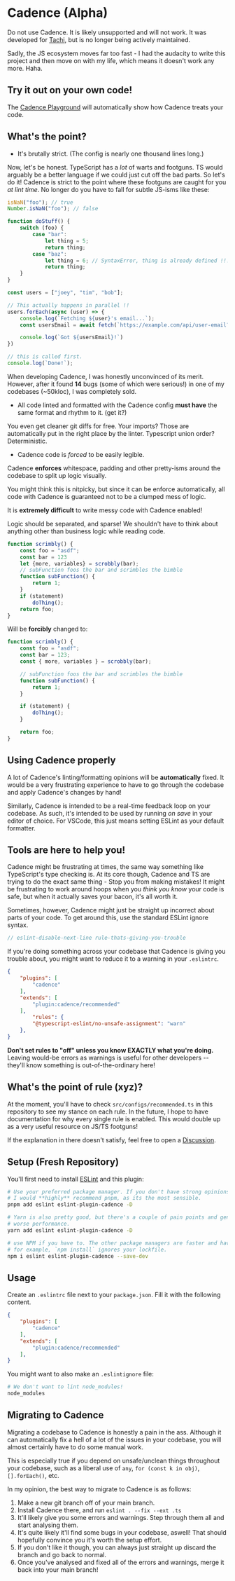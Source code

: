 # Cadence (Alpha)

Do not use Cadence. It is likely unsupported and will not work. It was developed for [Tachi](https://github.com/zkrising/Tachi), but is no longer being actively maintained.

Sadly, the JS ecosystem moves far too fast - I had the audacity to write this project and then move on with my life, which means it doesn't work any more. Haha.

## Try it out on your own code!

The [Cadence Playground](https://cadence.zkldi.xyz/playground) will automatically show how Cadence treats your code.

## What's the point?

- It's brutally strict. (The config is nearly one thousand lines long.)

Now, let's be honest. TypeScript has a *lot* of warts and footguns. TS would arguably be a better language if we could just cut off the bad parts. So let's do it!
Cadence is strict to the point where these footguns are caught for you *at lint time*. No longer do you have to fall for subtle JS-isms like these:
```js
isNaN("foo"); // true
Number.isNaN("foo"); // false
```
```js
function doStuff() {
	switch (foo) {
		case "bar":
			let thing = 5;
			return thing;
		case "baz":
			let thing = 6; // SyntaxError, thing is already defined !!!
			return thing;
	}
}
```
```js
const users = ["joey", "tim", "bob"];

// This actually happens in parallel !!
users.forEach(async (user) => {
	console.log(`Fetching ${user}'s email...`);
	const usersEmail = await fetch(`https://example.com/api/user-email?user=${user}`).then(r => r.text());

	console.log(`Got ${usersEmail}!`)
})

// this is called first.
console.log(`Done!`);
```

When developing Cadence, I was honestly unconvinced of its merit. However, after it found **14** bugs (some of which were serious!) in one of my codebases (~50kloc), I was completely sold.

- All code linted and formatted with the Cadence config **must have** the same format and rhythm to it. (get it?)

You even get cleaner git diffs for free.
Your imports? Those are automatically put in the right place by the linter.
Typescript union order? Deterministic.

- Cadence code is *forced* to be easily legible.

Cadence **enforces** whitespace, padding and other pretty-isms around the codebase to split up logic visually.

You might think this is nitpicky, but since it can be enforce automatically, all code with Cadence is guaranteed not to be a clumped mess of logic.

It is **extremely difficult** to write messy code with Cadence enabled!

Logic should be separated, and sparse!
We shouldn't have to think about anything other than business logic while reading code.

```js
function scrimbly() {
	const foo = "asdf";  
    const bar = 123
	let {more, variables} = scrobbly(bar);
	// subFunction foos the bar and scrimbles the bimble
	function subFunction() {
		return 1;
	}
	if (statement) 
		doThing();
	return foo;
}
```
Will be **forcibly** changed to:
```js
function scrimbly() {
	const foo = "asdf";
	const bar = 123;
	const { more, variables } = scrobbly(bar);

	// subFunction foos the bar and scrimbles the bimble
	function subFunction() {
		return 1;
	}

	if (statement) {
		doThing();
	}

	return foo;
}
```

## Using Cadence properly

A lot of Cadence's linting/formatting opinions will be **automatically** fixed.
It would be a very frustrating experience to have to go through the codebase and apply Cadence's changes by hand!

Similarly, Cadence is intended to be a real-time feedback loop on your codebase.
As such, it's intended to be used by running *on save* in your editor of choice.
For VSCode, this just means setting ESLint as your default formatter.

## Tools are here to help you!

Cadence might be frustrating at times, the same way something like TypeScript's type checking is.
At its core though, Cadence and TS are trying to do the exact same thing - Stop you from making mistakes! It might be frustrating to work around hoops when you *think you know* your code is safe, but when it actually saves your bacon, it's all worth it.

Sometimes, however, Cadence might just be straight up incorrect about parts of your code.
To get around this, use the standard ESLint ignore syntax.
```js
// eslint-disable-next-line rule-thats-giving-you-trouble
```

If you're doing something across your codebase that Cadence is giving you trouble about, you might want to reduce it to a warning in your `.eslintrc`.
```json
{
	"plugins": [
		"cadence"
	],
	"extends": [
		"plugin:cadence/recommended"
	],
		"rules": {
		"@typescript-eslint/no-unsafe-assignment": "warn"
	},
}
```


**Don't set rules to "off" unless you know EXACTLY what you're doing.**
Leaving would-be errors as warnings is useful for other developers -- they'll know something is out-of-the-ordinary here!

## What's the point of rule (xyz)?

At the moment, you'll have to check `src/configs/recommended.ts` in this repository to see my stance on each rule.
In the future, I hope to have documentation for why every single rule is enabled.
This would double up as a very useful resource on JS/TS footguns!

If the explanation in there doesn't satisfy, feel free to open a [Discussion](https://github.com/CadenceJS/Cadence).


## Setup (Fresh Repository)

You'll first need to install [ESLint](https://eslint.org/) and this plugin:

```sh
# Use your preferred package manager. If you don't have strong opinions on this, here's mine.
# I would **highly** recommend pnpm, as its the most sensible.
pnpm add eslint eslint-plugin-cadence -D

# Yarn is also pretty good, but there's a couple of pain points and generally
# worse performance.
yarn add eslint eslint-plugin-cadence -D

# use NPM if you have to. The other package managers are faster and have saner commands.
# for example, `npm install` ignores your lockfile.
npm i eslint eslint-plugin-cadence --save-dev
```

## Usage

Create an `.eslintrc` file next to your `package.json`. Fill it with the following content.

```json
{
	"plugins": [
		"cadence"
	],
	"extends": [
		"plugin:cadence/recommended"
	],
}
```

You might want to also make an `.eslintignore` file:
```sh
# We don't want to lint node_modules! 
node_modules
```

## Migrating to Cadence

Migrating a codebase to Cadence is honestly a pain in the ass.
Although it can automatically fix a hell of a lot of the issues in your codebase,
you will almost certainly have to do some manual work.

This is especially true if you depend on unsafe/unclean things throughout your codebase, such as
a liberal use of `any`, `for (const k in obj)`, `[].forEach()`, etc.

In my opinion, the best way to migrate to Cadence is as follows:

1. Make a new git branch off of your main branch.
2. Install Cadence there, and run `eslint . --fix --ext .ts`
3. It'll likely give you some errors and warnings. Step through them all and start analysing them.
4. It's quite likely it'll find some bugs in your codebase, aswell! That should hopefully convince you it's worth the setup effort.
5. If you don't like it though, you can always just straight up discard the branch and go back to normal.
6. Once you've analysed and fixed all of the errors and warnings, merge it back into your main branch!
